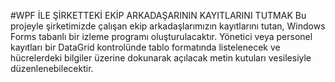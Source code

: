 #WPF İLE ŞİRKETTEKİ EKİP ARKADAŞARININ KAYITLARINI TUTMAK
Bu projeyle şirketimizde çalışan ekip arkadaşlarımızın kayıtlarını tutan, Windows Forms tabanlı bir izleme programı oluşturulacaktır. Yönetici veya personel kayıtları bir DataGrid kontrolünde tablo formatında listelenecek ve hücrelerdeki bilgiler üzerine dokunarak açılacak metin kutuları vesilesiyle düzenlenebilecektir.
